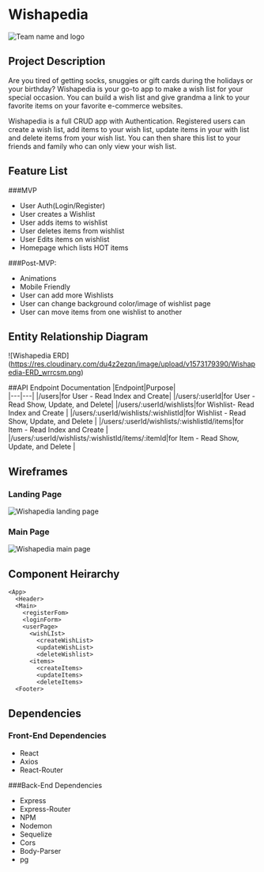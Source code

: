 # Wishapedia

![Team name and logo](https://res.cloudinary.com/du4z2ezqn/image/upload/v1573167209/20191107_164805_zysckp.jpg)

## Project Description
Are you tired of getting socks, snuggies or gift cards during the holidays or your birthday?  Wishapedia is your go-to app to make a wish list for your special occasion.  You can build a wish list and give grandma a link to your favorite items on your favorite e-commerce websites.

Wishapedia is a full CRUD app with Authentication.  Registered users can create a wish list, add items to your wish list, update items in your with list and delete items from your wish list.  You can then share this list to your friends and family who can only view your wish list.

## Feature List 

###MVP
* User Auth(Login/Register)
* User creates a Wishlist
* User adds items to wishlist
* User deletes items from wishlist
* User Edits items on wishlist
* Homepage which lists HOT items 

###Post-MVP:
* Animations
* Mobile Friendly
* User can add more Wishlists
* User can change background color/image of wishlist page
* User can move items from one wishlist to another

## Entity Relationship Diagram

![Wishapedia ERD] (https://res.cloudinary.com/du4z2ezqn/image/upload/v1573179390/Wishapedia-ERD_wrrcsm.png)

##API Endpoint Documentation
|Endpoint|Purpose|  
|---|---|
|/users|for User - Read Index and Create|
|/users/:userId|for User - Read Show, Update, and Delete|
|/users/:userId/wishlists|for Wishlist- Read Index and Create |
|/users/:userId/wishlists/:wishlistId|for Wishlist - Read Show, Update, and Delete |
|/users/:userId/wishlists/:wishlistId/items|for Item - Read Index and Create |
|/users/:userId/wishlists/:wishlistId/items/:itemId|for Item - Read Show, Update, and Delete |

## Wireframes

### Landing Page
![Wishapedia landing page](https://res.cloudinary.com/du4z2ezqn/image/upload/v1573179349/landing_page_qc0pln.png)

### Main Page
![Wishapedia main page](https://res.cloudinary.com/du4z2ezqn/image/upload/v1573179349/main_page_sekobm.png)


## Component Heirarchy

```
<App>
  <Header>
  <Main>
    <registerFom>
    <loginForm>
    <userPage>
      <wishLIst>
        <createWishList>
        <updateWishList>
        <deleteWishlist>
      <items>
        <createItems>
        <updateItems>
        <deleteItems>
  <Footer>
```


## Dependencies

### Front-End Dependencies
* React
* Axios
* React-Router

###Back-End Dependencies
* Express
* Express-Router
* NPM
* Nodemon
* Sequelize
* Cors
* Body-Parser
* pg